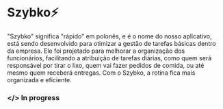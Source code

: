 # Szybko⚡

"Szybko" significa "rápido" em polonês, e é o nome do nosso aplicativo, está sendo desenvolvido para otimizar a gestão de tarefas básicas dentro da empresa. Ele foi projetado para melhorar a organização dos funcionários, facilitando a atribuição de tarefas diárias, como quem será responsável por tirar o lixo, quem vai fazer pedidos de comida, ou até mesmo quem receberá entregas. Com o Szybko, a rotina fica mais organizada e eficiente.

### </> In progress
